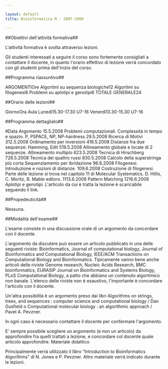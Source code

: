 ```yaml
--- 

layout: default
title: Bioinformatica M - 2007-2008

---
```


##Obiettivi dell'attività formativa##

L'attività formativa è svolta attraverso lezioni.

Gli studenti interessati a seguire il corso sono fortemente consigliati a contattare il docente, in quanto l'orario effettivo di lezione verrà concordato con gli studenti prima dell'inizio del corso.

##Programma riassuntivo##

ARGOMENTIOre
Algoritmi su sequenza biologiche12
Algoritmi su filogenesi6
Problemi su aplotipi e genotipi6
TOTALE GENERALE24

##Orario delle lezioni##

GiornoOra	Aula
Lunedì15.30-17.30	U7-16
Venerdì13.30-15.30	U7-16

##Programma dettagliato##


#Data	Argomento
15.5.2008 	Problemi computazionali. Complessità in tempo e spazio. P, PSPACE, NP, NP-hardness
29.5.2008 	Ricerca di Motivi
312.5.2008 	Ordinamento per inversioni
416.5.2008 	Distanze fra due sequenze: Hamming, Edit
519.5.2008 	Allineamento globale e locale di 2 sequenze. Allineamento multiplo
623.5.2008 	Tecnica di Hirschberg
726.5.2008 	Tecnica dei quattro russi
830.5.2008 	Calcolo della superstringa più corta Sequenziamento per ibridazione
96.6.2008 	Filogenesi. Introduzione e nozioni di distanze.
109.6.2008 	Costruzione di filogenesi. Parte delle lezione si trova nel capitolo 11 di Molecular Systematics. D. Hillis, C. Moritz, B. Mable editors.
1113.6.2008 	Pattern Matching
1216.6.2008 	Aplotipi e genotipi. L'articolo da cui è tratta la lezione è scaricabile seguendo il link.

##Propedeuticità##

Nessuna.

##Modalità dell'esame##

L'esame consiste in una discussione orale di un argomento da concordare con il docente.

L'argomento da discutere può essere un articolo pubblicato in una delle seguenti riviste: Bioinformatics, Journal of computational biology, Journal of Bioinformatics and Computational Biology, IEEE/ACM Transactions on Computational Biology and Bioinformatics. Tipicamente vanno bene anche articoli delle riviste Genome research, Nucleic Acids Research, BMC bioinformatics, EURASIP Journal on Bioinformatics and Systems Biology, PLoS Computational Biology, a patto che abbiano un contenuto algoritmico non banale. L'elenco delle riviste non è esaustivo, l'importante è concordare l'articolo con il docente.

Un'altra possibilità è un argomento preso dai libri Algorithms on strings, trees, and sequences : computer science and computational biology / Dan Gusfield o Computational molecular biology : an algorithmic approach / Pavel A. Pevzner.

In ogni caso è necessario contattare il docente per confermare l'argomento.

E' sempre possibile scegliere un argomento (e non un articolo) da approfondire fra quelli trattati a lezione, e concordare col docente quale articolo approfondire.
Materiale didattico

Principalmente verrà utilizzato il libro “Introduction to Bioinformatics Algorithms” di N. Jones e P. Pevzner. Altro materiale verrà indicato durante le lezioni.
